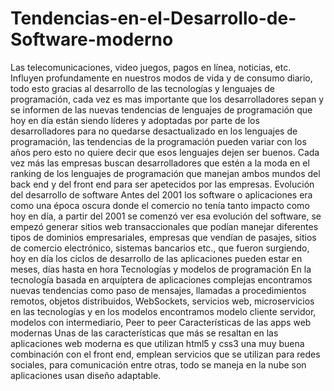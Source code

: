 # Tendencias-en-el-Desarrollo-de-Software-moderno
Las telecomunicaciones, video juegos, pagos en línea, noticias, etc. Influyen profundamente en nuestros modos de vida y de consumo diario, todo esto gracias al desarrollo de las tecnologías y lenguajes de programación, cada vez es mas importante que los desarrolladores sepan y se informen de las nuevas tendencias de lenguajes de programación que hoy en día están siendo líderes y adoptadas por parte de los desarrolladores para no quedarse desactualizado en los lenguajes de programación, las tendencias de la programación pueden variar con los años pero esto no quiere decir que esos lenguajes dejen ser buenos. Cada vez más las empresas buscan desarrolladores que estén a la moda en el ranking de los lenguajes de programación que manejan ambos mundos del back end y del front end para ser apetecidos por las empresas.  Evolución del desarrollo de software  Antes del 2001 los software o aplicaciones era como una época oscura donde el comercio no tenía tanto impacto como hoy en día, a partir del 2001 se comenzó ver esa evolución del software, se empezó generar sitios web transaccionales que podían manejar diferentes tipos de dominios empresariales, empresas que vendían de pasajes, sitios de comercio electrónico, sistemas bancarios etc., que fueron surgiendo, hoy en día los ciclos de desarrollo de las aplicaciones pueden estar en meses, días hasta en hora   Tecnologías y modelos de programación  En la tecnología basada en arquíptera de aplicaciones complejas encontramos nuevas tendencias como paso de mensajes, llamadas a procedimientos remotos, objetos distribuidos, WebSockets, servicios web, microservicios en las tecnologías y en los modelos encontramos modelo cliente servidor, modelos con intermediario, Peer to peer  Características de las apps web modernas Unas de las características que más se resaltan en las aplicaciones web moderna es que utilizan html5 y css3 una muy buena combinación con el front end, emplean servicios que se utilizan para redes sociales, para comunicación entre otras, todo se maneja en la nube son aplicaciones usan diseño adaptable.
